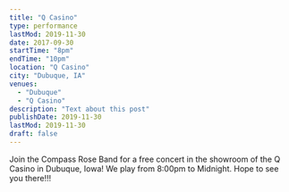 ```yaml
---
title: "Q Casino"
type: performance
lastMod: 2019-11-30
date: 2017-09-30
startTime: "8pm"
endTime: "10pm"
location: "Q Casino"
city: "Dubuque, IA"
venues:
  - "Dubuque"
  - "Q Casino"
description: "Text about this post"
publishDate: 2019-11-30
lastMod: 2019-11-30
draft: false
---
```


Join the Compass Rose Band for a free concert in the showroom of the Q Casino in Dubuque, Iowa! We play from 8:00pm to Midnight. Hope to see you there!!!
